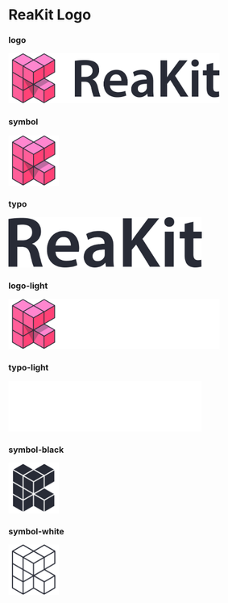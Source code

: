 # ReaKit Logo

### logo

<img src="logo.png" alt="logo" height="100">

### symbol

<img src="symbol.png" alt="symbol" height="100">

### typo

<img src="typo.png" alt="typo" height="100">

### logo-light

<img src="logo-light.png" alt="logo-light" height="100">

### typo-light

<img src="typo-light.png" alt="typo-light" height="100">

### symbol-black

<img src="symbol-black.png" alt="symbol-black" height="100">

### symbol-white

<img src="symbol-white.png" alt="symbol-white" height="100">
